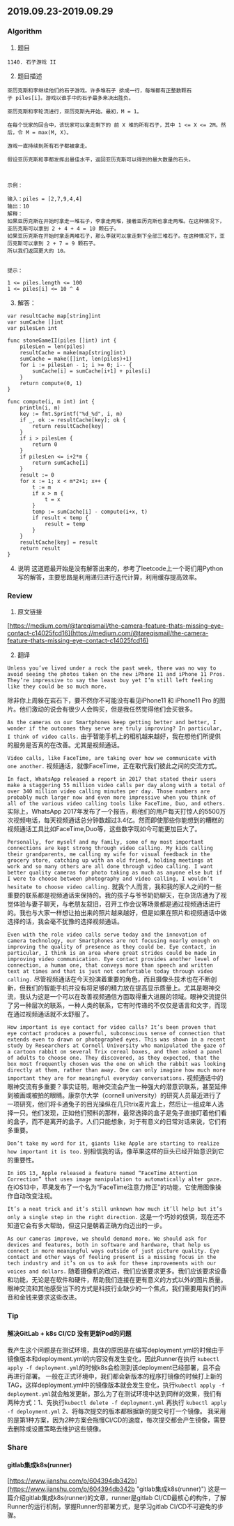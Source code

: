 ## 2019.09.23-2019.09.29

### Algorithm
1. 题目
```
1140. 石子游戏 II
```
2. 题目描述
```
亚历克斯和李继续他们的石子游戏。许多堆石子 排成一行，每堆都有正整数颗石子 piles[i]。游戏以谁手中的石子最多来决出胜负。

亚历克斯和李轮流进行，亚历克斯先开始。最初，M = 1。

在每个玩家的回合中，该玩家可以拿走剩下的 前 X 堆的所有石子，其中 1 <= X <= 2M。然后，令 M = max(M, X)。

游戏一直持续到所有石子都被拿走。

假设亚历克斯和李都发挥出最佳水平，返回亚历克斯可以得到的最大数量的石头。

 

示例：

输入：piles = [2,7,9,4,4]
输出：10
解释：
如果亚历克斯在开始时拿走一堆石子，李拿走两堆，接着亚历克斯也拿走两堆。在这种情况下，亚历克斯可以拿到 2 + 4 + 4 = 10 颗石子。
如果亚历克斯在开始时拿走两堆石子，那么李就可以拿走剩下全部三堆石子。在这种情况下，亚历克斯可以拿到 2 + 7 = 9 颗石子。
所以我们返回更大的 10。
 

提示：

1 <= piles.length <= 100
1 <= piles[i] <= 10 ^ 4
```

3. 解答：
```golang
var resultCache map[string]int
var sumCache []int
var pilesLen int

func stoneGameII(piles []int) int {
	pilesLen = len(piles)
	resultCache = make(map[string]int)
	sumCache = make([]int, len(piles)+1)
	for i := pilesLen - 1; i >= 0; i-- {
		sumCache[i] = sumCache[i+1] + piles[i]
	}
	return compute(0, 1)
}

func compute(i, m int) int {
	println(i, m)
	key := fmt.Sprintf("%d_%d", i, m)
	if _, ok := resultCache[key]; ok {
		return resultCache[key]
	}
	if i > pilesLen {
		return 0
	}
	if pilesLen <= i+2*m {
		return sumCache[i]
	}
	result := 0
	for x := 1; x < m*2+1; x++ {
		t := m
		if x > m {
			t = x
		}
		temp := sumCache[i] - compute(i+x, t)
		if result < temp {
			result = temp
		}
	}
	resultCache[key] = result
	return result
}
```
4. 说明
这道题最开始是没有解答出来的，参考了leetcode上一个哥们用Python写的解答，主要思路是利用递归进行迭代计算，利用缓存提高效率。

### Review
1. 原文链接

[https://medium.com/@tareqismail/the-camera-feature-thats-missing-eye-contact-c14025fcd16](https://medium.com/@tareqismail/the-camera-feature-thats-missing-eye-contact-c14025fcd16)

2. 翻译

`Unless you’ve lived under a rock the past week, there was no way to avoid seeing the photos taken on the new iPhone 11 and iPhone 11 Pros. They’re impressive to say the least buy yet I’m still left feeling like they could be so much more.`

除非你上周躲在岩石下，要不然你不可能没有看见iPhone11 和 iPhone11 Pro 的图片。他们激动的说会有很少人会购买，但是我任然觉得他们会买很多。

`As the cameras on our Smartphones keep getting better and better, I wonder if the outcomes they serve are truly improving? In particular, I think of video calls.`
由于智能手机上的相机越来越好，我在想他们所提供的服务是否真的在改善。尤其是视频通话。

`Video calls, like FaceTime, are taking over how we communicate with one another.`
视频通话，就像FaceTime，正在取代我们彼此之间的交流方式。

`In fact, WhatsApp released a report in 2017 that stated their users make a staggering 55 million video calls per day along with a total of over 340 million video calling minutes per day. Those numbers are probably much larger now and even more impressive when you think of all of the various video calling tools like FaceTime, Duo, and others.`
实际上，WhatsApp 2017年发布了一个报告，称他们的用户每天打惊人的5500万次视频电话，每天视频通话总分钟数超过3.4亿。然而即使那些你能想到的糟糕的视频通话工具比如FaceTime,Duo等，这些数字现如今可能更加巨大了。

`Personally, for myself and my family, some of my most important connections are kept strong through video calling. My kids calling their grandparents, me calling my wife for visual feedback in the grocery store, catching up with an old friend, holding meetings at work and so many others are all done through video calling. I want better quality cameras for photo taking as much as anyone else but if I were to choose between photography and video calling, I wouldn’t hesitate to choose video calling.`
就我个人而言，我和我的家人之间的一些重要的联系都是视频通话来保持的。我的孩子与爷爷奶奶聊天，在杂货店通为了视觉体验与妻子聊天，与老朋友叙旧，召开工作会议等场景都是通过视频通话进行的。我也与大家一样想让拍出来的照片越来越好，但是如果在照片和视频通话中做选择的话，我会毫不犹豫的选择视频通话。

`Even with the role video calls serve today and the innovation of camera technology, our Smartphones are not focusing nearly enough on improving the quality of presence as they could be. Eye contact, in particular, I think is an area where great strides could be made in improving video communication. Eye contact provides another level of connection, a human one, that conveys more than speech and written text at times and that is just not comfortable today through video calling.`
尽管视频通话在今天扮演着重要的角色，而且摄像头技术也在不断创新，但我们的智能手机并没有将足够的精力放在提高显示质量上。尤其是眼神交流，我认为这是一个可以在改善视频通信方面取得重大进展的领域。眼神交流提供了另一种层次的联系，一种人类的联系，它有时传递的不仅仅是语言和文字，而现在通过视频通话就不太舒服了。

`How important is eye contact for video calls? It’s been proven that eye contact produces a powerful, subconscious sense of connection that extends even to drawn or photographed eyes. This was shown in a recent study by Researchers at Cornell University who manipulated the gaze of a cartoon rabbit on several Trix cereal boxes, and then asked a panel of adults to choose one. They discovered, as they expected, that the box most frequently chosen was the one on which the rabbit was looking directly at them, rather than away. One can only imagine how much more important they are for meaningful everyday conversations.`
视频通话中的眼神交流有多重要？事实证明，眼神交流会产生一种强大的潜意识联系，甚至延伸到被画或被拍的眼睛。康奈尔大学（cornell university）的研究人员最近进行了一项研究，他们将卡通兔子的目光操纵在几只trix麦片盒上，然后让一组成年人选择一只。他们发现，正如他们预料的那样，最常选择的盒子是兔子直接盯着他们看的盒子，而不是离开的盒子。人们只能想象，对于有意义的日常对话来说，它们有多重要。

`Don’t take my word for it, giants like Apple are starting to realize how important it is too.`
别相信我的话，像苹果这样的巨头已经开始意识到它的重要性。

`In iOS 13, Apple released a feature named “FaceTime Attention Correction” that uses image manipulation to automatically alter gaze.`
在iOS13中，苹果发布了一个名为“FaceTime注意力修正”的功能，它使用图像操作自动改变注视。

`It’s a neat trick and it’s still unknown how much it’ll help but it’s only a single step in the right direction.`
这是一个巧妙的伎俩，现在还不知道它会有多大帮助，但这只是朝着正确方向迈出的一步。

`As our cameras improve, we should demand more. We should ask for devices and features, both in software and hardware, that help us connect in more meaningful ways outside of just picture quality. Eye contact and other ways of feeling present is a missing focus in the tech industry and it’s on us to ask for these improvements with our voices and dollars.`
随着摄像机的改进，我们应该要求更多。我们应该要求设备和功能，无论是在软件和硬件，帮助我们连接在更有意义的方式以外的图片质量。眼神交流和其他感受当下的方式是科技行业缺少的一个焦点，我们需要用我们的声音和金钱来要求这些改进。

### Tip
#### 解决GitLab + k8s CI/CD 没有更新Pod的问题
我产生这个问题是在测试环境，具体的原因是在编写deployment.yml的时候由于镜像版本和deployment.yml的内容没有发生变化，因此Runner在执行 `kubectl apply -f deployment.yml`的时候k8s会检测到该deployment已经部署，且不会再进行部署。
一般在正式环境中，我们都会新版本的程序打镜像的时候打上新的TAG，这样deployment.yml中的镜像版本就会发生变化，执行`kubectl apply -f deployment.yml`就会触发更新。那么为了在测试环境中达到同样的效果，我们有两种方式：1、先执行`kubectl delete -f deployment.yml` 再执行 `kubectl apply -f deployment.yml`
2、将每次提交的版本都根据新的提交号打一个镜像。
我采用的是第1种方案，因为2种方案会拖慢CI/CD的速度，每次提交都会产生镜像，需要去删除或设置策略去维护这些镜像。

### Share
#### gitlab集成k8s(runner)
[https://www.jianshu.com/p/604394db342b](https://www.jianshu.com/p/604394db342b "gitlab集成k8s(runner)")
这是一篇介绍gitlab集成k8s(runner)的文章，runner是gitlab CI/CD最核心的构件，了解Runner的运行机制，掌握Runner的部署方式，是学习gitlab CI/CD不可避免的步骤。
